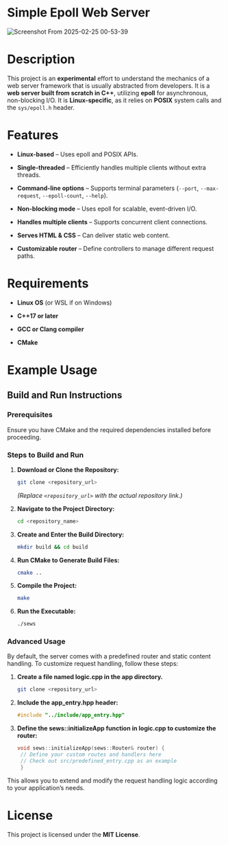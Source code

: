 # Simple Epoll Web Server

![Screenshot From 2025-02-25 00-53-39](https://github.com/user-attachments/assets/23e38192-6902-4f2a-99ab-5e65e57b0ade)

# Description

This project is an **experimental** effort to understand the mechanics of a web server framework that is usually abstracted from developers. It is a **web server built from scratch in C++**, utilizing **epoll** for asynchronous, non-blocking I/O. It is **Linux-specific**, as it relies on **POSIX** system calls and the `sys/epoll.h` header.

# Features

- **Linux-based** – Uses epoll and POSIX APIs.

- **Single-threaded** – Efficiently handles multiple clients without extra threads.

- **Command-line options** – Supports terminal parameters (`--port`, `--max-request`, `--epoll-count`, `--help`).

- **Non-blocking mode** – Uses epoll for scalable, event-driven I/O.

- **Handles multiple clients** – Supports concurrent client connections.

- **Serves HTML & CSS** – Can deliver static web content.

- **Customizable router** – Define controllers to manage different request paths.

# Requirements

- **Linux OS** (or WSL if on Windows)

- **C++17 or later**

- **GCC or Clang compiler**

- **CMake**

# Example Usage

## Build and Run Instructions

### Prerequisites

Ensure you have CMake and the required dependencies installed before proceeding.

### Steps to Build and Run

1. **Download or Clone the Repository:**
   ```bash
   git clone <repository_url>
   ```
   *(Replace `<repository_url>` with the actual repository link.)*

2. **Navigate to the Project Directory:**
   ```bash
   cd <repository_name>
   ```

3. **Create and Enter the Build Directory:**
   ```bash
   mkdir build && cd build
   ```

4. **Run CMake to Generate Build Files:**
   ```bash
   cmake ..
   ```

5. **Compile the Project:**
   ```bash
   make
   ```

6. **Run the Executable:**
   ```bash
   ./sews
   ```
### Advanced Usage

By default, the server comes with a predefined router and static content handling. To customize request handling, follow these steps:

1. **Create a file named logic.cpp in the app directory.**
   ```bash
   git clone <repository_url>
   ```
2. **Include the app_entry.hpp header:**
   ```cpp
   #include "../include/app_entry.hpp"
   ```
3. **Define the sews::initializeApp function in logic.cpp to customize the router:**
   ```cpp
   void sews::initializeApp(sews::Router& router) {
    // Define your custom routes and handlers here
    // Check out src/predefined_entry.cpp as an example
    }
   ```
This allows you to extend and modify the request handling logic according to your application’s needs.

# License

This project is licensed under the **MIT License**.
